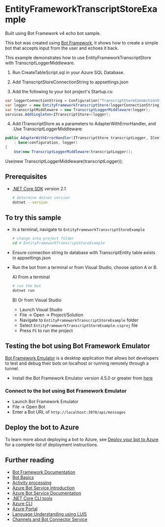 ﻿# EntityFrameworkTranscriptStoreExample

Built using Bot Framework v4 echo bot sample.

This bot was created using [Bot Framework](https://dev.botframework.com), it shows how to create a simple bot that accepts input from the user and echoes it back.

This example demonstrates how to use EntityFrameworkTranscriptStore with TranscriptLoggerMiddleware.

1. Run CreateTableScript.sql in your Azure SQL Database.

2. Add TranscriptStoreConnectionString to appsettings.json 

3. Add the following to your bot project's Startup.cs:

```cs
var loggerConnectionString = Configuration["TranscriptStoreConnectionString"];
var logger = new EntityFrameworkTranscriptStore(loggerConnectionString);
var transcriptMiddleware = new TranscriptLoggerMiddleware(logger);
services.AddSingleton<ITranscriptStore>(logger);
```

4. Add ITranscriptStore as a parameters to AdapterWithErrorHandler, and .Use TranscriptLoggerMiddleware:

```cs
public AdapterWithErrorHandler(ITranscriptStore transcriptLogger, IConfiguration configuration, ILogger<BotFrameworkHttpAdapter> logger, ConversationState conversationState = null)
    : base(configuration, logger)
{
    Use(new TranscriptLoggerMiddleware(transcriptLogger));

```

 Use(new TranscriptLoggerMiddleware(transcriptLogger));
## Prerequisites

- [.NET Core SDK](https://dotnet.microsoft.com/download) version 2.1

  ```bash
  # determine dotnet version
  dotnet --version
  ```

## To try this sample

- In a terminal, navigate to `EntityFrameworkTranscriptStoreExample`

    ```bash
    # change into project folder
    cd # EntityFrameworkTranscriptStoreExample
    ```

- Ensure connection string to database with TranscriptEntity table exists in appsettings.json

- Run the bot from a terminal or from Visual Studio, choose option A or B.

  A) From a terminal

  ```bash
  # run the bot
  dotnet run
  ```

  B) Or from Visual Studio

  - Launch Visual Studio
  - File -> Open -> Project/Solution
  - Navigate to `EntityFrameworkTranscriptStoreExample` folder
  - Select `EntityFrameworkTranscriptStoreExample.csproj` file
  - Press `F5` to run the project

## Testing the bot using Bot Framework Emulator

[Bot Framework Emulator](https://github.com/microsoft/botframework-emulator) is a desktop application that allows bot developers to test and debug their bots on localhost or running remotely through a tunnel.

- Install the Bot Framework Emulator version 4.5.0 or greater from [here](https://github.com/Microsoft/BotFramework-Emulator/releases)

### Connect to the bot using Bot Framework Emulator

- Launch Bot Framework Emulator
- File -> Open Bot
- Enter a Bot URL of `http://localhost:3978/api/messages`

## Deploy the bot to Azure

To learn more about deploying a bot to Azure, see [Deploy your bot to Azure](https://aka.ms/azuredeployment) for a complete list of deployment instructions.

## Further reading

- [Bot Framework Documentation](https://docs.botframework.com)
- [Bot Basics](https://docs.microsoft.com/azure/bot-service/bot-builder-basics?view=azure-bot-service-4.0)
- [Activity processing](https://docs.microsoft.com/en-us/azure/bot-service/bot-builder-concept-activity-processing?view=azure-bot-service-4.0)
- [Azure Bot Service Introduction](https://docs.microsoft.com/azure/bot-service/bot-service-overview-introduction?view=azure-bot-service-4.0)
- [Azure Bot Service Documentation](https://docs.microsoft.com/azure/bot-service/?view=azure-bot-service-4.0)
- [.NET Core CLI tools](https://docs.microsoft.com/en-us/dotnet/core/tools/?tabs=netcore2x)
- [Azure CLI](https://docs.microsoft.com/cli/azure/?view=azure-cli-latest)
- [Azure Portal](https://portal.azure.com)
- [Language Understanding using LUIS](https://docs.microsoft.com/en-us/azure/cognitive-services/luis/)
- [Channels and Bot Connector Service](https://docs.microsoft.com/en-us/azure/bot-service/bot-concepts?view=azure-bot-service-4.0)
